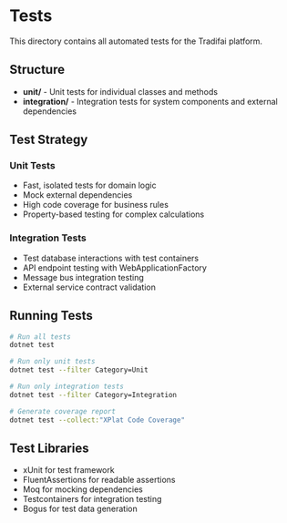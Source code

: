 # Tests

This directory contains all automated tests for the Tradifai platform.

## Structure

- **unit/** - Unit tests for individual classes and methods
- **integration/** - Integration tests for system components and external dependencies

## Test Strategy

### Unit Tests
- Fast, isolated tests for domain logic
- Mock external dependencies
- High code coverage for business rules
- Property-based testing for complex calculations

### Integration Tests
- Test database interactions with test containers
- API endpoint testing with WebApplicationFactory
- Message bus integration testing
- External service contract validation

## Running Tests

```bash
# Run all tests
dotnet test

# Run only unit tests
dotnet test --filter Category=Unit

# Run only integration tests
dotnet test --filter Category=Integration

# Generate coverage report
dotnet test --collect:"XPlat Code Coverage"
```

## Test Libraries

- xUnit for test framework
- FluentAssertions for readable assertions
- Moq for mocking dependencies
- Testcontainers for integration testing
- Bogus for test data generation